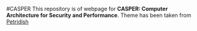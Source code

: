 #CASPER
This repository is of webpage for **CASPER: Computer Architecture for Security and Performance**. Theme has been taken from [Petridish](https://github.com/peterdesmet/petridish)
